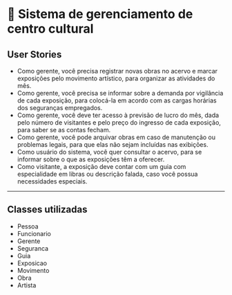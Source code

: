 # :moyai: Sistema de gerenciamento de centro cultural

## User Stories
* Como gerente, você precisa registrar novas obras no acervo e marcar exposições pelo movimento artístico, para organizar as atividades do mês.
* Como gerente, você precisa se informar sobre a demanda por vigilância de cada exposição, para colocá-la em acordo com as cargas horárias dos seguranças empregados.
* Como gerente, você deve ter acesso à previsão de lucro do mês, dada pelo número de visitantes e pelo preço do ingresso de cada exposição, para saber se as contas fecham.
* Como gerente, você pode arquivar obras em caso de manutenção ou problemas legais, para que elas não sejam incluídas nas exibições.
* Como usuário do sistema, você quer consultar o acervo, para se informar sobre o que as exposições têm a oferecer.
* Como visitante, a exposição deve contar com um guia com especialidade em libras ou descrição falada, caso você possua necessidades especiais.

*** 

## Classes utilizadas
* Pessoa
* Funcionario
* Gerente
* Seguranca
* Guia
* Exposicao
* Movimento
* Obra
* Artista
 


